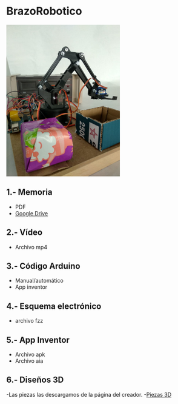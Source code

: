 # BrazoRobotico

<img src="https://github.com/Maxirm02/BrazoRobotico/blob/master/IMG-20190530-WA0003.jpg" width="300" align="center">

## 1.- Memoria
- PDF
- [Google Drive](https://docs.google.com/document/d/1_NB0FHpqH9Het6fLl1ydyaewMl_JhK7n_0M859DBDbk/edit#heading=h.sapbsfjm2yav)

## 2.- Vídeo 
- Archivo mp4

## 3.- Código Arduino 
 - Manual/automático
 - App inventor
 
## 4.- Esquema electrónico
- archivo fzz

## 5.- App Inventor
- Archivo apk
- Archivo aia
 

## 6.- Diseños 3D
-Las piezas las descargamos de la página del creador.
-[Piezas 3D](https://www.thingiverse.com/thing:1015238)

